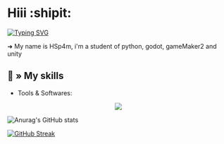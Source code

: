 # Hiii :shipit:


[![Typing SVG](https://readme-typing-svg.demolab.com?font=Fira+Code&pause=1000&width=435&lines=Python+and+godot)](https://git.io/typing-svg)
  
  
➜ My name is HSp4m, i'm a student of python, godot, gameMaker2 and unity

## 💫 » My skills

- Tools & Softwares:

<p align="center">
  <a href="https://skillicons.dev">
    <img src="https://skillicons.dev/icons?i=git,godot,discord,gamemakerstudio,github,ps,py,replit,unity,vscode,figma&theme=dark" />
  </a>
</p>


![Anurag's GitHub stats](https://github-readme-stats.vercel.app/api?username=HSp4m&show_icons=true&theme=dark)

[![GitHub Streak](https://streak-stats.demolab.com?user=HSp4m&theme=dark&hide_border=true&border_radius=10&mode=weekly)](https://git.io/streak-stats)
